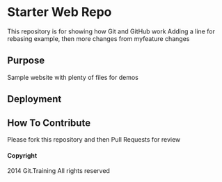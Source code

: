 # Starter Web Repo

This repository is for showing how Git and GitHub work
Adding a line for rebasing example, then more changes from myfeature changes

## Purpose

Sample website with plenty of files for demos

## Deployment

## How To Contribute
Please fork this repository and then Pull Requests for review


#### Copyright
2014 Git.Training All rights reserved
